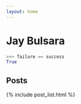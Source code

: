```yaml
---
layout: home
---
```


# Jay Bulsara

```py
>>> failure == success
True
```

## Posts

{% include post_list.html %}
